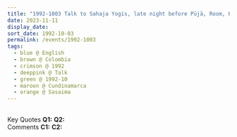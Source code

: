```yaml
---
title: "1992-1003 Talk to Sahaja Yogis, late night before Pūjā, Room, Hotel, Sasaima (78 kms NW of Bogotá), Cundinamarca, Colombia"
date: 2023-11-11
display_date: 
sort_date: 1992-10-03
permalink: /events/1992-1003
tags:
  - blue @ English
  - brown @ Colombia
  - crimson @ 1992
  - deeppink @ Talk
  - green @ 1992-10
  - maroon @ Cundinamarca
  - orange @ Sasaima
---
```


<br>

<wave-list>
  <list-title color="DarkSeaGreen" width="55">Key Quotes</list-title>
  <list-item color="BlanchedAlmond" width="280"><b>Q1:</b> <i></i></list-item>
  <list-item color="Lavender" width="280"><b>Q2:</b> <i></i></list-item>
</wave-list>

<br>

<wave-list>
  <list-title color="DarkSeaGreen" width="55">Comments</list-title>
  <list-item color="BlanchedAlmond" width="280"><b>C1:</b> <i></i></list-item>
  <list-item color="Lavender" width="280"><b>C2:</b> <i></i></list-item>
</wave-list>